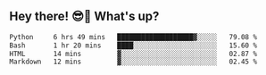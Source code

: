 ## Hey there! 😎👋 What's up?

<!--START_SECTION:waka-->

```txt
Python     6 hrs 49 mins   ███████████████████▓░░░░░   79.08 %
Bash       1 hr 20 mins    ████░░░░░░░░░░░░░░░░░░░░░   15.60 %
HTML       14 mins         ▓░░░░░░░░░░░░░░░░░░░░░░░░   02.87 %
Markdown   12 mins         ▓░░░░░░░░░░░░░░░░░░░░░░░░   02.45 %
```

<!--END_SECTION:waka-->

